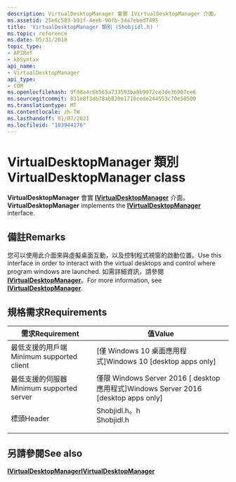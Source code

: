 ```yaml
---
description: VirtualDesktopManager 會實 IVirtualDesktopManager 介面。
ms.assetid: 25e6c583-b91f-4eeb-90fb-34a7ebed7495
title: 'VirtualDesktopManager 類別 (Shobjidl.h) '
ms.topic: reference
ms.date: 05/31/2018
topic_type:
- APIRef
- kbSyntax
api_name:
- VirtualDesktopManager
api_type:
- COM
ms.openlocfilehash: 9f08a4c6b565a733593ba8b9972ce3de36907ce6
ms.sourcegitcommit: 831e8f3db78ab820e1710cede244553c70e50500
ms.translationtype: MT
ms.contentlocale: zh-TW
ms.lasthandoff: 01/07/2021
ms.locfileid: "103944176"
---
```

# <a name="virtualdesktopmanager-class"></a><span data-ttu-id="afbac-103">VirtualDesktopManager 類別</span><span class="sxs-lookup"><span data-stu-id="afbac-103">VirtualDesktopManager class</span></span>

<span data-ttu-id="afbac-104">**VirtualDesktopManager** 會實 [**IVirtualDesktopManager**](/windows/win32/api/shobjidl_core/nn-shobjidl_core-ivirtualdesktopmanager) 介面。</span><span class="sxs-lookup"><span data-stu-id="afbac-104">**VirtualDesktopManager** implements the [**IVirtualDesktopManager**](/windows/win32/api/shobjidl_core/nn-shobjidl_core-ivirtualdesktopmanager) interface.</span></span>

## <a name="remarks"></a><span data-ttu-id="afbac-105">備註</span><span class="sxs-lookup"><span data-stu-id="afbac-105">Remarks</span></span>

<span data-ttu-id="afbac-106">您可以使用此介面來與虛擬桌面互動，以及控制程式視窗的啟動位置。</span><span class="sxs-lookup"><span data-stu-id="afbac-106">Use this interface in order to interact with the virtual desktops and control where program windows are launched.</span></span> <span data-ttu-id="afbac-107">如需詳細資訊，請參閱 [**IVirtualDesktopManager**](/windows/win32/api/shobjidl_core/nn-shobjidl_core-ivirtualdesktopmanager)。</span><span class="sxs-lookup"><span data-stu-id="afbac-107">For more information, see [**IVirtualDesktopManager**](/windows/win32/api/shobjidl_core/nn-shobjidl_core-ivirtualdesktopmanager).</span></span>

## <a name="requirements"></a><span data-ttu-id="afbac-108">規格需求</span><span class="sxs-lookup"><span data-stu-id="afbac-108">Requirements</span></span>



| <span data-ttu-id="afbac-109">需求</span><span class="sxs-lookup"><span data-stu-id="afbac-109">Requirement</span></span> | <span data-ttu-id="afbac-110">值</span><span class="sxs-lookup"><span data-stu-id="afbac-110">Value</span></span> |
|-------------------------------------|---------------------------------------------------------------------------------------|
| <span data-ttu-id="afbac-111">最低支援的用戶端</span><span class="sxs-lookup"><span data-stu-id="afbac-111">Minimum supported client</span></span><br/> | <span data-ttu-id="afbac-112">\[僅 Windows 10 桌面應用程式\]</span><span class="sxs-lookup"><span data-stu-id="afbac-112">Windows 10 \[desktop apps only\]</span></span><br/>                                           |
| <span data-ttu-id="afbac-113">最低支援的伺服器</span><span class="sxs-lookup"><span data-stu-id="afbac-113">Minimum supported server</span></span><br/> | <span data-ttu-id="afbac-114">僅限 Windows Server 2016 \[ desktop 應用程式\]</span><span class="sxs-lookup"><span data-stu-id="afbac-114">Windows Server 2016 \[desktop apps only\]</span></span><br/>                                  |
| <span data-ttu-id="afbac-115">標頭</span><span class="sxs-lookup"><span data-stu-id="afbac-115">Header</span></span><br/>                   | <dl> <span data-ttu-id="afbac-116"><dt>Shobjidl.h。h</dt></span><span class="sxs-lookup"><span data-stu-id="afbac-116"><dt>Shobjidl.h</dt></span></span> </dl> |



## <a name="see-also"></a><span data-ttu-id="afbac-117">另請參閱</span><span class="sxs-lookup"><span data-stu-id="afbac-117">See also</span></span>

<dl> <dt>

[<span data-ttu-id="afbac-118">**IVirtualDesktopManager**</span><span class="sxs-lookup"><span data-stu-id="afbac-118">**IVirtualDesktopManager**</span></span>](/windows/win32/api/shobjidl_core/nn-shobjidl_core-ivirtualdesktopmanager)
</dt> </dl>

 

 




